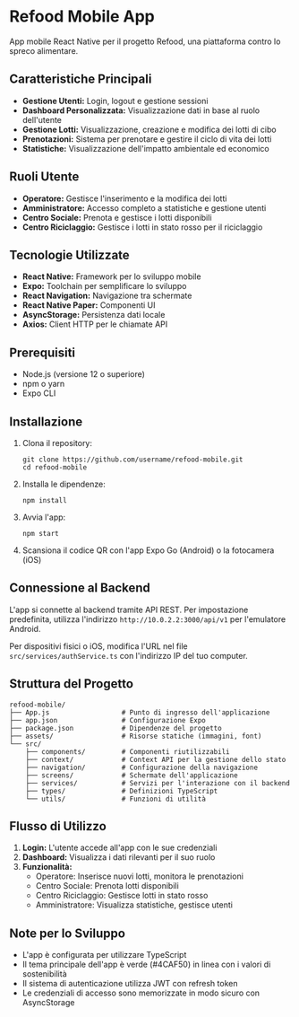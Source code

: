 # Refood Mobile App

App mobile React Native per il progetto Refood, una piattaforma contro lo spreco alimentare.

## Caratteristiche Principali

- **Gestione Utenti:** Login, logout e gestione sessioni
- **Dashboard Personalizzata:** Visualizzazione dati in base al ruolo dell'utente
- **Gestione Lotti:** Visualizzazione, creazione e modifica dei lotti di cibo
- **Prenotazioni:** Sistema per prenotare e gestire il ciclo di vita dei lotti
- **Statistiche:** Visualizzazione dell'impatto ambientale ed economico

## Ruoli Utente

- **Operatore:** Gestisce l'inserimento e la modifica dei lotti
- **Amministratore:** Accesso completo a statistiche e gestione utenti
- **Centro Sociale:** Prenota e gestisce i lotti disponibili
- **Centro Riciclaggio:** Gestisce i lotti in stato rosso per il riciclaggio

## Tecnologie Utilizzate

- **React Native:** Framework per lo sviluppo mobile
- **Expo:** Toolchain per semplificare lo sviluppo
- **React Navigation:** Navigazione tra schermate
- **React Native Paper:** Componenti UI
- **AsyncStorage:** Persistenza dati locale
- **Axios:** Client HTTP per le chiamate API

## Prerequisiti

- Node.js (versione 12 o superiore)
- npm o yarn
- Expo CLI

## Installazione

1. Clona il repository:
   ```
   git clone https://github.com/username/refood-mobile.git
   cd refood-mobile
   ```

2. Installa le dipendenze:
   ```
   npm install
   ```

3. Avvia l'app:
   ```
   npm start
   ```

4. Scansiona il codice QR con l'app Expo Go (Android) o la fotocamera (iOS)

## Connessione al Backend

L'app si connette al backend tramite API REST. Per impostazione predefinita, utilizza l'indirizzo `http://10.0.2.2:3000/api/v1` per l'emulatore Android.

Per dispositivi fisici o iOS, modifica l'URL nel file `src/services/authService.ts` con l'indirizzo IP del tuo computer.

## Struttura del Progetto

```
refood-mobile/
├── App.js                  # Punto di ingresso dell'applicazione
├── app.json                # Configurazione Expo
├── package.json            # Dipendenze del progetto
├── assets/                 # Risorse statiche (immagini, font)
└── src/
    ├── components/         # Componenti riutilizzabili
    ├── context/            # Context API per la gestione dello stato
    ├── navigation/         # Configurazione della navigazione
    ├── screens/            # Schermate dell'applicazione
    ├── services/           # Servizi per l'interazione con il backend
    ├── types/              # Definizioni TypeScript
    └── utils/              # Funzioni di utilità
```

## Flusso di Utilizzo

1. **Login:** L'utente accede all'app con le sue credenziali
2. **Dashboard:** Visualizza i dati rilevanti per il suo ruolo
3. **Funzionalità:**
   - Operatore: Inserisce nuovi lotti, monitora le prenotazioni
   - Centro Sociale: Prenota lotti disponibili
   - Centro Riciclaggio: Gestisce lotti in stato rosso
   - Amministratore: Visualizza statistiche, gestisce utenti

## Note per lo Sviluppo

- L'app è configurata per utilizzare TypeScript
- Il tema principale dell'app è verde (#4CAF50) in linea con i valori di sostenibilità
- Il sistema di autenticazione utilizza JWT con refresh token
- Le credenziali di accesso sono memorizzate in modo sicuro con AsyncStorage 